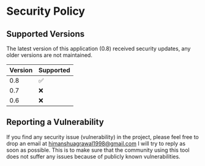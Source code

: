 # Security Policy

## Supported Versions

The latest version of this application (0.8) received security updates, any older versions are not maintained.

| Version | Supported          |
| ------- | ------------------ |
| 0.8     | :white_check_mark: |
| 0.7     | :x:                |
| 0.6     | :x:                |

## Reporting a Vulnerability

If you find any security issue (vulnerability) in the project, please feel free to drop an email at himanshuagrawal1998@gmail.com
I will try to reply as soon as possible. This is to make sure that the community using this tool does not suffer any issues because of publicly known vulnerabilities.
